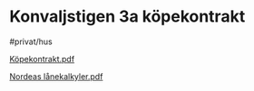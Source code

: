 # Konvaljstigen 3a köpekontrakt
#privat/hus

[Köpekontrakt.pdf](Konvaljstigen%203a%20k%C3%B6pekontrakt/Ko%CC%88pekontrakt.pdf)<!-- {"embed":"true", "preview":"true"} -->

[Nordeas lånekalkyler.pdf](Konvaljstigen%203a%20k%C3%B6pekontrakt/Nordeas%20la%CC%8Anekalkyler.pdf)<!-- {"embed":"true", "preview":"true"} -->